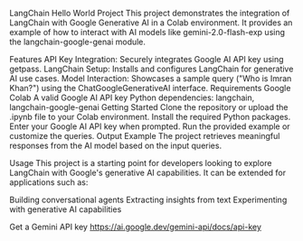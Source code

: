 LangChain Hello World Project
This project demonstrates the integration of LangChain with Google Generative AI in a Colab environment. It provides an example of how to interact with AI models like gemini-2.0-flash-exp using the langchain-google-genai module.

Features
API Key Integration: Securely integrates Google AI API key using getpass.
LangChain Setup: Installs and configures LangChain for generative AI use cases.
Model Interaction: Showcases a sample query ("Who is Imran Khan?") using the ChatGoogleGenerativeAI interface.
Requirements
Google Colab
A valid Google AI API key
Python dependencies: langchain, langchain-google-genai
Getting Started
Clone the repository or upload the .ipynb file to your Colab environment.
Install the required Python packages.
Enter your Google AI API key when prompted.
Run the provided example or customize the queries.
Output Example
The project retrieves meaningful responses from the AI model based on the input queries.

Usage
This project is a starting point for developers looking to explore LangChain with Google's generative AI capabilities. It can be extended for applications such as:

Building conversational agents
Extracting insights from text
Experimenting with generative AI capabilities

Get a Gemini API key
https://ai.google.dev/gemini-api/docs/api-key
